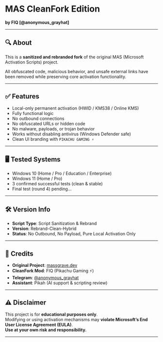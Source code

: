 
# MAS CleanFork Edition
**by FIQ [@anonymous_grayhat]**

---

## 🔍 About

This is a **sanitized and rebranded fork** of the original MAS (Microsoft Activation Scripts) project.

All obfuscated code, malicious behavior, and unsafe external links have been removed while preserving core activation functionality.

---

## ✅ Features

- Local-only permanent activation (HWID / KMS38 / Online KMS)
- Fully functional logic
- No outbound connections
- No obfuscated URLs or hidden code
- No malware, payloads, or trojan behavior
- Works without disabling antivirus (Windows Defender safe)
- Clean UI branding with `PIKACHU GAMING ⚡`

---

## 🖥️ Tested Systems

- Windows 10 (Home / Pro / Education / Enterprise)
- Windows 11 (Home / Pro)
- 3 confirmed successful tests (clean & stable)
- Final test (round 4) pending...

---

## 🛠️ Version Info

- **Script Type**: Script Sanitization & Rebrand
- **Version**: Rebrand-Clean-Hybrid
- **Status**: No Outbound, No Payload, Pure Local Activation Only

---

## 🙏 Credits

- **Original Project**: [massgrave.dev](https://massgrave.dev)
- **CleanFork Mod**: FIQ (Pikachu Gaming ⚡)
- **Telegram**: [@anonymous_grayhat](https://t.me/anonymous_grayhat)
- **Assistant**: Pikah (AI support & scripting review)

---

## ⚠️ Disclaimer

This project is for **educational purposes only**.  
Modifying or using activation mechanisms may **violate Microsoft’s End User License Agreement (EULA)**.  
**Use at your own risk and responsibility.**

---
